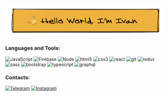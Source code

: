 
[![Header](https://github.com/vanyalarin/vanyalarin/blob/master/assets/Header.jpg)](https://github.com/vanyalarin)

### Languages and Tools:
![JavaScript](https://img.shields.io/badge/-JavaScript-090909?style=for-the-badge&logo=JavaScript&logoColor=E9D54D)
![Firebase](https://img.shields.io/badge/-Firebase-090909?style=for-the-badge&logo=firebase&logoColor=F8C52C)
![Node](https://img.shields.io/badge/-node.js-090909?style=for-the-badge&logo=nodedotjs&logoColor=#339933)
![html5](https://img.shields.io/badge/-html5-090909?style=for-the-badge&logo=html5&logoColor=#E34F26)
![css3](https://img.shields.io/badge/-css3-090909?style=for-the-badge&logo=css3&logoColor=#1572B6)
![react](https://img.shields.io/badge/-react-090909?style=for-the-badge&logo=react&logoColor=#61DAFB)
![git](https://img.shields.io/badge/-git-090909?style=for-the-badge&logo=git&logoColor=F8C52C)
![redux](https://img.shields.io/badge/-redux-090909?style=for-the-badge&logo=redux&logoColor=F8C52C)
![sass](https://img.shields.io/badge/-sass-090909?style=for-the-badge&logo=sass&logoColor=F8C52C)
![bootstrap](https://img.shields.io/badge/-bootstrap-090909?style=for-the-badge&logo=bootstrap&logoColor=F8C52C)
![typescript](https://img.shields.io/badge/-typescript-090909?style=for-the-badge&logo=typescript&logoColor=F8C52C)
![graphql](https://img.shields.io/badge/-graphql-090909?style=for-the-badge&logo=graphql&logoColor=F8C52C)


### Contacts:
[![Telegram](https://img.shields.io/badge/-Telegram-090909?style=for-the-badge&logo=telegram&logoColor=27A0D9)](https://t.me/larin11111)
[![Instagram](https://img.shields.io/badge/-Instagram-090909?style=for-the-badge&logo=instagram&logoColor=B4068E)](https://www.instagram.com/larin11111)
